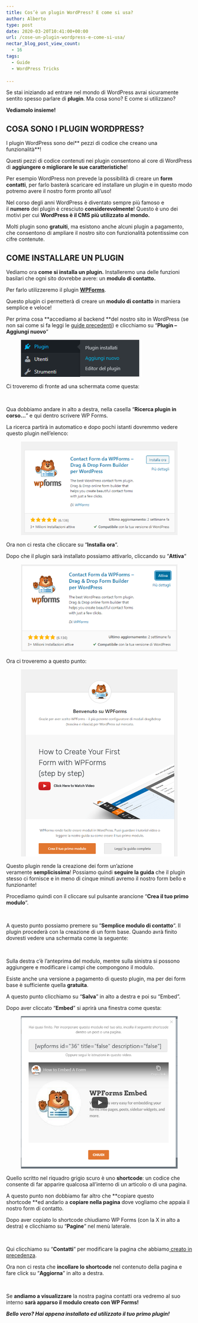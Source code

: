 ```yaml
---
title: Cos’è un plugin WordPress? E come si usa?
author: Alberto
type: post
date: 2020-03-20T10:41:00+00:00
url: /cose-un-plugin-wordpress-e-come-si-usa/
nectar_blog_post_view_count:
  - 16
tags:
  - Guide
  - WordPress Tricks

---
```

Se stai iniziando ad entrare nel mondo di WordPress avrai sicuramente sentito spesso parlare di **plugin**. Ma cosa sono? E come si utilizzano?

**Vediamolo insieme!**

## COSA SONO I PLUGIN WORDPRESS?

I plugin WordPress sono dei** pezzi di codice che creano una funzionalità**!

Questi pezzi di codice contenuti nei plugin consentono al core di WordPress di **aggiungere o migliorare le sue caratteristiche**!

Per esempio WordPress non prevede la possibilità di creare un **form contatti**, per farlo basterà scaricare ed installare un plugin e in questo modo potremo avere il nostro form pronto all’uso!

Nel corso degli anni WordPress è diventato sempre più famoso e il **numero** dei plugin è cresciuto **considerevolmente**! Questo è uno dei motivi per cui **WordPress è il CMS più utilizzato al mondo.**

Molti plugin sono **gratuiti**, ma esistono anche alcuni plugin a pagamento, che consentono di ampliare il nostro sito con funzionalità potentissime con cifre contenute.

## COME INSTALLARE UN PLUGIN

Vediamo ora **come si installa un plugin.** Installeremo una delle funzioni basilari che ogni sito dovrebbe avere: un **modulo di contatto.**

Per farlo utilizzeremo il plugin **<a href="http://it.wordpress.org/plugins/wpforms-lite/" rel="noreferrer noopener" target="_blank">WPForms</a>**.

Questo plugin ci permetterà di creare un **modulo di contatto** in maniera semplice e veloce!

Per prima cosa **accediamo al backend **del nostro sito in WordPress (se non sai come si fa leggi le [guide precedenti][1]) e clicchiamo su “**Plugin – Aggiungi nuovo**“<figure class="wp-block-image size-full">
<img alt="" class="wp-image-423" decoding="async" src="/assets/img/uploads/2022/03/Annotazione-2020-03-31-164744-1.png"/> </figure>

Ci troveremo di fronte ad una schermata come questa:<figure class="wp-block-image size-large">
<img alt="" class="wp-image-424" decoding="async" src="/assets/img/uploads/2022/03/image-1024x528.png"/> </figure>

Qua dobbiamo andare in alto a destra, nella casella “**Ricerca plugin in corso…**” e qui dentro scrivere WP Forms.

La ricerca partirà in automatico e dopo pochi istanti dovremmo vedere questo plugin nell’elenco:<figure class="wp-block-image size-full">
<img alt="" class="wp-image-425" decoding="async" src="/assets/img/uploads/2022/03/image-1-1-1.png"/> </figure>

Ora non ci resta che cliccare su “**Installa ora**“.

Dopo che il plugin sarà installato possiamo attivarlo, cliccando su “**Attiva**“<figure class="wp-block-image size-full">
<img alt="" class="wp-image-426" decoding="async" src="/assets/img/uploads/2022/03/image-2-3.png"/> </figure>

Ora ci troveremo a questo punto:<figure class="wp-block-image size-full">
<img alt="" class="wp-image-427" decoding="async" src="/assets/img/uploads/2022/03/image-3-2.png"/> </figure>

Questo plugin rende la creazione dei form un’azione veramente **semplicissima**! Possiamo quindi **seguire la guida** che il plugin stesso ci fornisce e in meno di cinque minuti avremo il nostro form bello e funzionante!

Procediamo quindi con il cliccare sul pulsante arancione “**Crea il tuo primo modulo**“.<figure class="wp-block-image size-large">
<img alt="" class="wp-image-428" decoding="async" src="/assets/img/uploads/2022/03/image-4-1024x458.png"/> </figure>

A questo punto possiamo premere su “**Semplice modulo di contatto**“. Il plugin procederà con la creazione di un form base. Quando avrà finito dovresti vedere una schermata come la seguente:<figure class="wp-block-image size-large">
<img alt="" class="wp-image-429" decoding="async" src="/assets/img/uploads/2022/03/image-5-1-1024x495.png"/> </figure>

Sulla destra c’è l’anteprima del modulo, mentre sulla sinistra si possono aggiungere e modificare i campi che compongono il modulo.

Esiste anche una versione a pagamento di questo plugin, ma per dei form base è sufficiente quella **gratuita**.

A questo punto clicchiamo su “**Salva**” in alto a destra e poi su “Embed”.

Dopo aver cliccato “**Embed**” si aprirà una finestra come questa:<figure class="wp-block-image size-full">
<img alt="" class="wp-image-430" decoding="async" src="/assets/img/uploads/2022/03/image-6-2.png"/> </figure>

Quello scritto nel riquadro grigio scuro è uno **shortcode**: un codice che consente di far apparire qualcosa all’interno di un articolo o di una pagina.

A questo punto non dobbiamo far altro che **copiare questo shortcode **ed andarlo a **copiare nella pagina** dove vogliamo che appaia il nostro form di contatto.

Dopo aver copiato lo shortcode chiudiamo WP Forms (con la X in alto a destra) e clicchiamo su “**Pagine**” nel menù laterale.<figure class="wp-block-image size-large">
<img alt="" class="wp-image-431" decoding="async" src="/assets/img/uploads/2022/03/Annotazione-2020-03-31-170213-1024x294.png"/> </figure>

Qui clicchiamo su “**Contatti**” per modificare la pagina che abbiamo[ creato in precedenza][2].

Ora non ci resta che **incollare lo shortcode** nel contenuto della pagina e fare click su “**Aggiorna**” in alto a destra.<figure class="wp-block-image size-large">
<img alt="" class="wp-image-432" decoding="async" src="/assets/img/uploads/2022/03/image-7-1-1024x458.png"/> </figure>

Se **andiamo a visualizzare** la nostra pagina contatti ora vedremo al suo interno **sarà apparso il modulo creato con WP Forms!**

_**Bello vero? Hai appena installato ed utilizzato il tuo primo plugin!**_

 [1]: /tags/inizia-qui
 [2]: /creiamo-le-pagine-del-nostro-primo-sito-web/